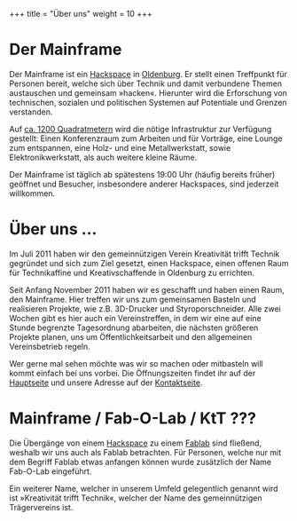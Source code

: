 +++
title = "Über uns"
weight = 10
+++

# Der Mainframe
Der Mainframe ist ein [Hackspace](https://de.wikipedia.org/wiki/Hackerspace) in [Oldenburg](https://de.wikipedia.org/wiki/Oldenburg_(Oldenburg)). Er stellt einen Treffpunkt für Personen bereit, welche sich über Technik und damit verbundene Themen austauschen und gemeinsam »hacken«. Hierunter wird die Erforschung von technischen, sozialen und politischen Systemen auf Potentiale und Grenzen verstanden.

[//]: # (TODO: Link to rooms in panoramic viewer:)

Auf [ca. 1200 Quadratmetern](https://map.mainframe.io) wird die nötige Infrastruktur zur Verfügung gestellt: Einen Konferenzraum zum Arbeiten und für Vorträge, eine Lounge zum entspannen, eine Holz- und eine Metallwerkstatt, sowie Elektronikwerkstatt, als auch weitere kleine Räume.

Der Mainframe ist täglich ab spätestens 19:00 Uhr (häufig bereits früher) geöffnet und Besucher, insbesondere anderer Hackspaces, sind jederzeit willkommen.

# Über uns ...
Im Juli 2011 haben wir den gemeinnützigen Verein Kreativität trifft Technik gegründet und sich zum Ziel gesetzt, einen Hackspace, einen offenen Raum für Technikaffine und Kreativschaffende in Oldenburg zu errichten.

Seit Anfang November 2011 haben wir es geschafft und haben einen Raum, den Mainframe. Hier treffen wir uns zum gemeinsamen Basteln und realisieren Projekte, wie z.B. 3D-Drucker und Styroporschneider. Alle zwei Wochen gibt es hier auch ein Vereinstreffen, in dem wir eine auf eine Stunde begrenzte Tagesordnung abarbeiten, die nächsten größeren Projekte planen, uns um Öffentlichkeitsarbeit und den allgemeinen Vereinsbetrieb regeln.

Wer gerne mal sehen möchte was wir so machen oder mitbasteln will kommt einfach bei uns vorbei. Die Öffnungszeiten findet ihr auf der [Hauptseite](@/_index.md) und unsere Adresse auf der [Kontaktseite](@/contact.md).

# Mainframe / Fab-O-Lab / KtT ???
Die Übergänge von einem [Hackspace](https://de.wikipedia.org/wiki/Hackerspace) zu einem [Fablab](https://de.wikipedia.org/wiki/Fablab) sind fließend, weshalb wir uns auch als Fablab betrachten. Für Personen, welche nur mit dem Begriff Fablab etwas anfangen können wurde zusätzlich der Name Fab-O-Lab eingeführt.

Ein weiterer Name, welcher in unserem Umfeld gelegentlich genannt wird ist »Kreativität trifft Technik«, welcher der Name des gemeinnützigen Trägervereins ist.
